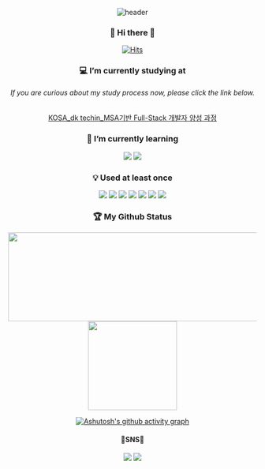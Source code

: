 <div align="center">
 
![header](https://capsule-render.vercel.app/api?type=Waving&color=FDD1E1&height=300&section=header&text=Welcome!&fontSize=90&fontColor=ffffff&fontAlignY=45&desc=%20Soyoung'sGITHUB&descSize=30&descAlign=65)

### 👋 Hi there 👋
[![Hits](https://hits.seeyoufarm.com/api/count/incr/badge.svg?url=https%3A%2F%2Fgithub.com%2Fsylee990205&count_bg=%23E4C7FF&title_bg=%23E6DEFF&icon=&icon_color=%237646AE&title=hits&edge_flat=false)](https://hits.seeyoufarm.com)
 ### 💻 I’m currently studying at 
 ######  If you are curious about my study process now, please click the link below.
  [KOSA_dk techin_MSA기반 Full-Stack 개발자 양성 과정](https://github.com/sylee990205/lsy_dktechin_study) 
 ### 🌱 I’m currently learning  
<img src="https://img.shields.io/badge/java-F14C1D?style=for-the-badge&logo=java&logoColor=white"> <img src="https://img.shields.io/badge/spring-6DB33F?style=for-the-badge&logo=spring&logoColor=white">
 ### 💡 Used at least once
 <img src="https://img.shields.io/badge/C-A8B9CC?style=for-the-badge&logo=C&logoColor=white">  <img src="https://img.shields.io/badge/C++-00599C?style=for-the-badge&logo=Cplusplus&logoColor=white">  <img src="https://img.shields.io/badge/-C%23-239120?style=for-the-badge&logo=csharp&logoColor=white"> <img src="https://img.shields.io/badge/Python-3776AB?style=for-the-badge&logo=python&logoColor=white">  <img src="https://img.shields.io/badge/Kotlin-7F52FF?style=for-the-badge&logo=kotlin&logoColor=white"> 
 <img src="https://img.shields.io/badge/Oracle DB-F80000?style=for-the-badge&logo=oracle&logoColor=white"> <img src="https://img.shields.io/badge/Android Studio-3DDC84?style=for-the-badge&logo=androidstudio&logoColor=white"> 
 
 ### :trophy: My Github Status
 
 <p>
  <img width="530em" height="180em" src="https://github-readme-stats.vercel.app/api?username=sylee990205&show_icons=true&theme=buefy">
  <img height="180em" src="https://github-readme-stats.vercel.app/api/top-langs/?username=sylee990205&layout=compact&theme=buefy">
</p>
 
[![Ashutosh's github activity graph](https://github-readme-activity-graph.cyclic.app/graph?username=sylee990205)](https://github.com/ashutosh00710/github-readme-activity-graph)
 
 
 #### 💙SNS💙
 <a href="https://www.instagram.com/sos0_zero/" target="_blank"><img src="https://img.shields.io/badge/Instagram-E4405F?style=flat-square&logo=instagram&logoColor=white"/></a>  <a href="https://mail.google.com/mail/?view=cm&amp;fs=1&amp;to=sylee.990205@gmail.com" target="_blank"><img src="https://img.shields.io/badge/Gmail-EA4335?style=flat-square&logo=gmail&logoColor=white"/></a>
 
 </div>




